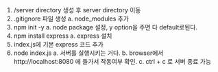 1. /server directory 생성 후 server directory 이동
2. .gitignore 파일 생성
   a. node_modules 추가
3. npm init -y
   a. node package 설정, y option을 주면 다 default로된다.
4. npm install express
   a. express 설치
5. index.js에 기본 express 코드 추가
6. node index.js
   a. 서버를 실행시키는 거다.
   b. browser에서 http://localhost:8080 에 들가서 작동여부 확인.
   c. ctrl + c 로 서버 종료 가능
